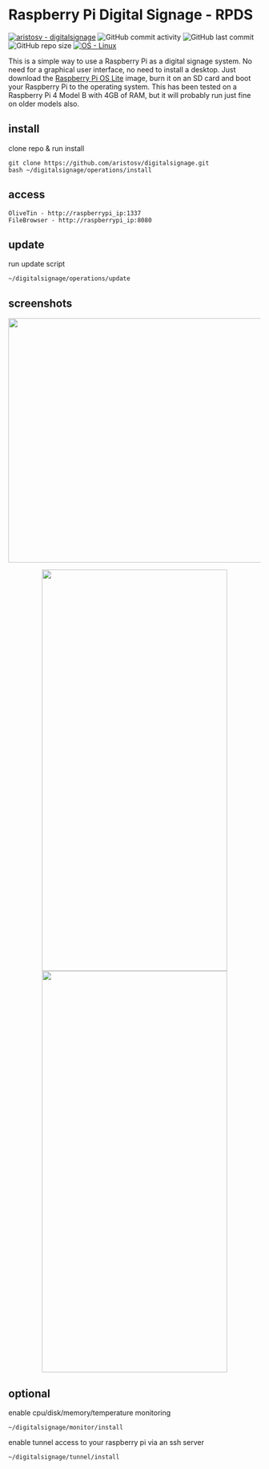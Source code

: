 # Raspberry Pi Digital Signage - RPDS

[![aristosv - digitalsignage](https://img.shields.io/static/v1?label=aristosv&message=digitalsignage&color=blue&logo=github)](https://github.com/aristosv/digitalsignage "Go to GitHub repo")
![GitHub commit activity](https://img.shields.io/github/commit-activity/m/aristosv/digitalsignage?style=plastic)
![GitHub last commit](https://img.shields.io/github/last-commit/aristosv/digitalsignage?style=plastic)
![GitHub repo size](https://img.shields.io/github/repo-size/aristosv/digitalsignage)
[![OS - Linux](https://img.shields.io/badge/OS-Linux-blue?logo=linux&logoColor=white)](https://www.linux.org/ "Go to Linux homepage")

This is a simple way to use a Raspberry Pi as a digital signage system. No need for a graphical user interface, no need to install a desktop. Just download the [Raspberry Pi OS Lite](https://www.raspberrypi.com/software/operating-systems/) image, burn it on an SD card and boot your Raspberry Pi to the operating system. This has been tested on a Raspberry Pi 4 Model B with 4GB of RAM, but it will probably run just fine on older models also.

## install
clone repo & run install
```
git clone https://github.com/aristosv/digitalsignage.git
bash ~/digitalsignage/operations/install
```

## access
```
OliveTin - http://raspberrypi_ip:1337
FileBrowser - http://raspberrypi_ip:8080
```

## update
run update script
```
~/digitalsignage/operations/update
```

## screenshots
<p align="center">
  <img width="600" height="487" src="https://raw.githubusercontent.com/aristosv/digitalsignage/main/media/logo/logo.png">
</p>
 
<p align="center">  
  <img width="370" height="800" src="https://raw.githubusercontent.com/aristosv/digitalsignage/main/screenshots/mobile_olivetin_1.png"> <img width="370" height="800" src="https://raw.githubusercontent.com/aristosv/digitalsignage/main/screenshots/mobile_filebrowser_1.png">
</p>

## optional
enable cpu/disk/memory/temperature monitoring
```
~/digitalsignage/monitor/install
```
enable tunnel access to your raspberry pi via an ssh server
```
~/digitalsignage/tunnel/install
```